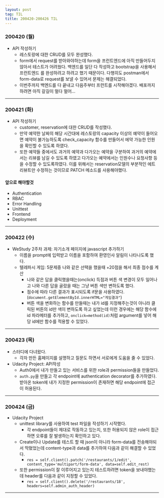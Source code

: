 ```yaml
---
layout: post
tag: TIL
title: 200420-200426 TIL
---
```


### 200420 (월)
- API 작성하기
  - 레스토랑에 대한 CRUD를 모두 완성했다.
  - form에서 request를 받아와야하는데 form을 프런트엔드에 아직 만들어두지 않아서 테스트가 어려웠다. 백엔드를 일단 다 작성하고 bootstrap을 사용해서 프런트엔드
  를 완성하려고 하려고 했기 때문이다. 다행히도 postman에서 form-data로 request를 보낼 수 있어서 문제는 해결되었다.
  - 이번주까지 백엔드를 다 끝내고 다음주부터 프런트를 시작해야겠다. 배포까지 하려면 아직 갈길이 멀다 멀어...
  
---
  
### 200421 (화)
- API 작성하기
  - customer, reservation에 대한 CRUD를 작성했다. 
  - 만약 예약한 날짜의 해당 시간대에 레스토랑의 capacity 이상의 예약이 들어오면 예약이 불가능하도록 check_capacity 함수를 만들어서 에약 가능한 인원을 확인할 수 있도록 하였다.
  - 또한 예약들 중에서도 과거의 예약과 다가오는 예약을 구분하여 과거의 예약에서는 리뷰를 남길 수 있도록 하였고 다가오는 예약에서는 인원수나 요청사항 등을 수정할 수 있도록하였다. 이를 위해서는 reservation모델의 부분적인 에트리뷰트만 수정하는 것이므로 PATCH 메소드를 사용해야했다.

#### 앞으로 해야할것
- Authentication
- RBAC
- Error Handling
- Unittest
- Frontend
- Deployment

---

### 200422 (수)
- WeStudy 2주차 과제: 자기소개 페이지에 javascript 추가하기
  - 이름을 prompt에 입력받고 이름을 포함하여 환영인사 알림이 나타나도록 했다.
  - 텔레파시 게임: 5문제중 나와 같은 선택을 했을때 +20점을 해서 최종 점수를 계산
     - 나와 같은 답을 클릭했을때는(onclick) 득점과 버튼 색 변경이 모두 일어나고 나와 다른 답을 골랐을 때는 그냥 버튼 색만 변하도록 했다.
     - 점수에 따라 다른 결과가 표시되도록 if문을 사용하였다.(`document.getElementById.innerHTML="게임결과"`)
     - 버튼 색을 변화하는 함수를 만들때는 내가 id를 지정해주는것이 아니라 클릭된 버튼의 id만 색이 변하도록 하고 싶었는데 이런 경우에는 해당 함수에 id 파라메터를 추가하고, `onclick=method(id)`처럼 argument를 넣어 해당 id에만 함수를 적용할 수 있었다.
     
---

### 200423 (목)
- 스터디에 다녀왔다.
  - 각자 만든 홈페이지를 설명하고 질문도 하면서 서로에게 도움을 줄 수 있었다.
- Udacity Project: API작성
  - Auth0에서 내가 만들고 있는 서비스를 위한 role과 permission들을 만들었다.
  - `auth.py`을 만들고 각 endpoint에 authentication decorator를 추가하였다. 받아온 token에 내가 지정한 permission이 존재하면 해당 endpoint에 접근이 허용된다.

---

### 200424 (금)
- Udacity Project
  - unittest library를 사용하여 test 파일을 작성하기 시작했다.
      - 각 endpoint들이 제대로 작동하고 있는지, 또한 허용되지 않은 role이 접근하면 오류를 잘 발생하는지 확인하고 있다.
  - Create이나 Update를 테스트 할 때 json이 아니라 form-data를 전송해야되서 막혔었는데 content-type과 data를 추가하여 다음과 같이 해결할 수 있었다.
      - `res = self.client().patch('/restaurants/1/edit', content_type='multipart/form-data', data=self.edit_rest)`
  - 또한 permission이 잘 이루어지고 있는지 테스트하려면 token을 보내야했는데 header를 다음과 같이 지정할 수 있었다.
      - `res = self.client().delete('/restaurants/18', headers=self.admin_auth_header)`
      
---

